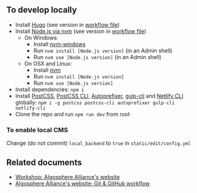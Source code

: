 ## To develop locally
- Install [Hugo](https://gohugo.io/getting-started/installing#binary-cross-platform) (see version in [workflow file](/.github/workflows/deploy-main.yml#L12))
- Install [Node.js via nvm](https://docs.npmjs.com/downloading-and-installing-node-js-and-npm) (see version in [workflow file](/.github/workflows/deploy-main.yml#L13))
  - On Windows:
    - Install [nvm-windows](https://github.com/coreybutler/nvm-windows#installation--upgrades)
    - Run `nvm install [Node.js version]` (in an Admin shell)
    - Run `nvm use [Node.js version]` (in an Admin shell)
  - On OSX and Linux:
    - Install [nvm](https://github.com/nvm-sh/nvm#installation-and-update)
    - Run `nvm install [Node.js version]`
    - Run `nvm use [Node.js version]`
- Install dependencies: `npm i`
- Install [PostCSS](https://postcss.org/), [PostCSS CLI](https://github.com/postcss/postcss-cli), [Autoprefixer](https://github.com/postcss/autoprefixer), [gulp-cli](https://www.npmjs.com/package/gulp-cli) and [Netlify CLI](https://docs.netlify.com/cli/get-started/) globally: `npm i -g postcss postcss-cli autoprefixer gulp-cli netlify-cli`
- Clone the repo and run `npm run dev` from root

### To enable local CMS
Change (do not commit) `local_backend` to `true` in `static/edit/config.yml`

## Related documents
- [Workshop: Algosphere Alliance's website](https://docs.google.com/document/d/1nXhrGaih0b8pFP8Ucf730qY53uq6WcF2PzS4Bp4ynPM/)
- [Algosphere Alliance's website: Git & GitHub workflow](https://docs.google.com/presentation/d/e/2PACX-1vQ8a_SuCwfdwo3vQfkTxA5VQKzUnSrmZOd0PrX_fnK4W7xoKqxdiKmjVs5XXt7hfAsCUtsa2j0F_zZd/pub)
 